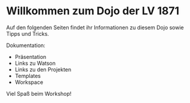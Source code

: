 <h1>Willkommen zum Dojo der LV 1871</h1>

Auf den folgenden Seiten findet ihr Informationen zu diesem Dojo sowie Tipps und Tricks. 

Dokumentation: 
* Präsentation 
* Links zu Watson 
* Links zu den Projekten 
* Templates
* Workspace 


Viel Spaß beim Workshop! 
  